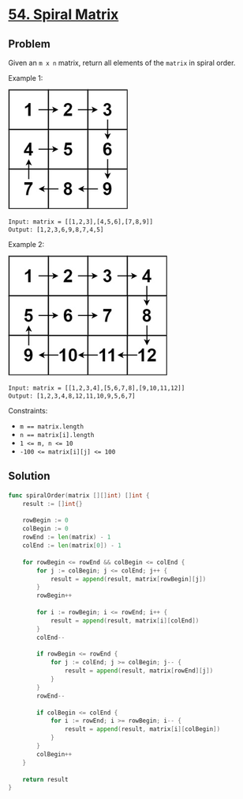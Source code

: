 # [54. Spiral Matrix](https://leetcode.com/problems/spiral-matrix/)

## Problem

Given an `m x n` matrix, return all elements of the `matrix` in spiral order.

Example 1:

![alt text](image.png)

```
Input: matrix = [[1,2,3],[4,5,6],[7,8,9]]
Output: [1,2,3,6,9,8,7,4,5]
```

Example 2:

![alt text](image-1.png)

```
Input: matrix = [[1,2,3,4],[5,6,7,8],[9,10,11,12]]
Output: [1,2,3,4,8,12,11,10,9,5,6,7]
``` 

Constraints:

- `m == matrix.length`
- `n == matrix[i].length`
- `1 <= m, n <= 10`
- `-100 <= matrix[i][j] <= 100`

## Solution

```go
func spiralOrder(matrix [][]int) []int {
	result := []int{}

	rowBegin := 0
	colBegin := 0
	rowEnd := len(matrix) - 1
	colEnd := len(matrix[0]) - 1

	for rowBegin <= rowEnd && colBegin <= colEnd {
		for j := colBegin; j <= colEnd; j++ {
			result = append(result, matrix[rowBegin][j])
		}
		rowBegin++

		for i := rowBegin; i <= rowEnd; i++ {
			result = append(result, matrix[i][colEnd])
		}
		colEnd--

		if rowBegin <= rowEnd {
			for j := colEnd; j >= colBegin; j-- {
				result = append(result, matrix[rowEnd][j])
			}
		}
		rowEnd--

		if colBegin <= colEnd {
			for i := rowEnd; i >= rowBegin; i-- {
				result = append(result, matrix[i][colBegin])
			}
		}
		colBegin++
	}

	return result
}
```
